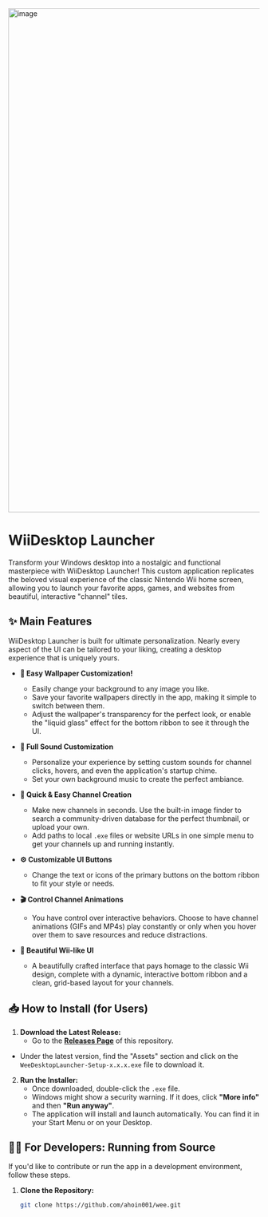 <img width="1609" height="1010" alt="image" src="https://github.com/user-attachments/assets/9f366428-036e-4ef2-97a4-a4162e5955af" />

# WiiDesktop Launcher

Transform your Windows desktop into a nostalgic and functional masterpiece with WiiDesktop Launcher! This custom application replicates the beloved visual experience of the classic Nintendo Wii home screen, allowing you to launch your favorite apps, games, and websites from beautiful, interactive "channel" tiles.

## ✨ Main Features

WiiDesktop Launcher is built for ultimate personalization. Nearly every aspect of the UI can be tailored to your liking, creating a desktop experience that is uniquely yours.

* **🎨 Easy Wallpaper Customization!**
  * Easily change your background to any image you like.
  * Save your favorite wallpapers directly in the app, making it simple to switch between them.
  * Adjust the wallpaper's transparency for the perfect look, or enable the "liquid glass" effect for the bottom ribbon to see it through the UI.

* **🎵 Full Sound Customization**
  * Personalize your experience by setting custom sounds for channel clicks, hovers, and even the application's startup chime.
  * Set your own background music to create the perfect ambiance.

* **🚀 Quick & Easy Channel Creation**
  * Make new channels in seconds. Use the built-in image finder to search a community-driven database for the perfect thumbnail, or upload your own.
  * Add paths to local `.exe` files or website URLs in one simple menu to get your channels up and running instantly.

* **⚙️ Customizable UI Buttons**
  * Change the text or icons of the primary buttons on the bottom ribbon to fit your style or needs.

* **🎬 Control Channel Animations**
  * You have control over interactive behaviors. Choose to have channel animations (GIFs and MP4s) play constantly or only when you hover over them to save resources and reduce distractions.

* **💙 Beautiful Wii-like UI**
  * A beautifully crafted interface that pays homage to the classic Wii design, complete with a dynamic, interactive bottom ribbon and a clean, grid-based layout for your channels.

## 📥 How to Install (for Users)

1. **Download the Latest Release:**
   * Go to the [**Releases Page**](https://github.com/ahoin001/wee/releases) of this repository.
* Under the latest version, find the "Assets" section and click on the `WeeDesktopLauncher-Setup-x.x.x.exe` file to download it.

2. **Run the Installer:**
   * Once downloaded, double-click the `.exe` file.
   * Windows might show a security warning. If it does, click **"More info"** and then **"Run anyway"**.
   * The application will install and launch automatically. You can find it in your Start Menu or on your Desktop.

## 👨‍💻 For Developers: Running from Source

If you'd like to contribute or run the app in a development environment, follow these steps.

1. **Clone the Repository:**
   ```bash
   git clone https://github.com/ahoin001/wee.git
